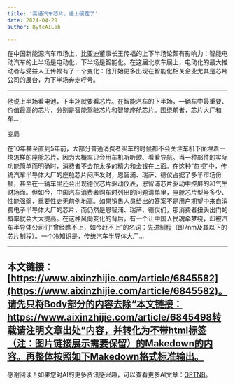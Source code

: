 ```yaml
---
title: '高通汽车芯片，遇上硬茬了'
date: 2024-04-29
author: ByteAILab

---
```


在中国新能源汽车市场上，比亚迪董事长王传福的上下半场论颇有影响力：智能电动汽车的上半场是电动化，下半场是智能化。在这届北京车展上，电动化的最大推动者与受益人王传福有了一个变化：他开始更多出现在智能化相关企业尤其是芯片公司的展台，为下半场奔走呼号。

---
他说上半场看电池，下半场就要看芯片。在智能汽车的下半场，一辆车中最重要、价值最高的芯片，分别是智能驾驶芯片和智能座舱芯片。围绕前者，芯片大厂和车...

变局

在10年甚至直到5年前，大部分普通消费者买车的时候都不会关注车机下面埋着一块怎样的座舱芯片，因为大概率只会用车机听听歌、看看导航。当一种部件的实际功能简单而明确时，消费者不会花太多的精力和金钱在上面。在这种“忽视”中，传统汽车半导体大厂的座舱芯片闷声发财，恩智浦、瑞萨、德仪占据了多半市场份额，甚至在一辆车里还会出现德仪芯片驱动仪表，恩智浦芯片驱动中控屏的和气生财场面。但如今，中国汽车消费者购车时列出的问题清单里，座舱芯片型号多少、性能强弱，重要性史无前例地高。如果销售人员给出的答案不是用户期望中来自消费电子半导体大厂的芯片，而仍然是恩智浦、瑞萨、德仪们，那消费者扭头出门的概率就会大大提高。在这种风向变化的背后，有一个让中国人民魂牵梦绕，却被汽车半导体公司们“曾经瞧不上，如今赶不上”的名词：先进制程（即7nm及其以下的芯片制程）。一个冷知识是，传统汽车半导体大厂...

---

本文链接：[https://www.aixinzhijie.com/article/6845582](https://www.aixinzhijie.com/article/6845582)。请先只将Body部分的内容去除“本文链接：https://www.aixinzhijie.com/article/6845498转载请注明文章出处”内容，并转化为不带html标签（注：图片链接展示需要保留）的Makedown的内容。再整体按照如下Makedown格式标准输出。
---
感谢阅读！如果您对AI的更多资讯感兴趣，可以查看更多AI文章：[GPTNB](https://gptnb.com)。